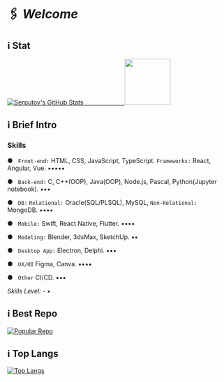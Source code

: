 # 🖇 *Welcome* 

## ℹ️  Stat 

[![Serputov's GitHub Stats](https://github-readme-stats.vercel.app/api?username=aserputov)](https://github.com/aserputov?tab=repositories)<a href="https://dev.to/aserputov">&nbsp;&nbsp;&nbsp;&nbsp;&nbsp;&nbsp;&nbsp;&nbsp;&nbsp;&nbsp;&nbsp;&nbsp;&nbsp;&nbsp;&nbsp;&nbsp;&nbsp;&nbsp;&nbsp;&nbsp;&nbsp;&nbsp;&nbsp;&nbsp;<img width="105px" padding="0px 0px 0px 80px" src="https://user-images.githubusercontent.com/65831678/143137815-24fccb4d-a4a3-49bf-84e4-303f67c0a64d.png"></a>

<!-- [![](https://img.shields.io/badge/-JavaScript-green?logo=JavaScript&logoColor=white&style=flat)](https://www.https://www.javascript.com)
[![](https://img.shields.io/badge/-MongoDB-blue?logo=mongodb&logoColor=white&style=flat)](https://www.mongodb.com)
[![](https://img.shields.io/badge/-React-blue?logo=React&logoColor=white&style=flat)](https://www.reactjs.org)
[![](https://img.shields.io/badge/-Angular-blue?logo=angular&logoColor=white&style=flat)](https://www.angular.com)
[![](https://img.shields.io/badge/-Swift-green?logo=Swift&logoColor=white&style=flat)](https://www.swift.org) -->


## ℹ️  Brief Intro 

### Skills


● &nbsp;&nbsp;``` Front-end: ``` HTML, CSS, JavaScript, TypeScript. ```Frameworks:``` React, Angular, Vue.  ▪︎▪︎▪︎▪︎▪︎

● &nbsp;&nbsp;``` Back-end: ``` C, C++(OOP), Java(OOP), Node.js, Pascal, Python(Jupyter notebook). ▪︎▪︎▪︎

● &nbsp;&nbsp;``` DB: ``` ```Relational:``` Oracle(SQL/PLSQL), MySQL, ```Non-Relational:``` MongoDB. ▪︎▪︎▪︎▪︎

● &nbsp;&nbsp;``` Mobile: ``` Swift, React Native, Flutter.  ▪︎▪︎▪︎▪︎

● &nbsp;&nbsp;``` Modeling: ``` Blender, 3dsMax, SketchUp.  ▪︎▪︎

● &nbsp;&nbsp;``` Desktop App: ``` Electron, Delphi.  ▪︎▪︎▪︎

● &nbsp;&nbsp;``` UX/UI ``` Figma, Canva. ▪︎▪︎▪︎▪︎

● &nbsp;&nbsp;``` Other ``` CI/CD. ▪︎▪︎▪︎

*Skills Level:* - ▪︎


## ℹ️  Best Repo


[![Popular Repo](https://github-readme-stats.vercel.app/api/pin/?username=aserputov&repo=QckStaticSiteGenerator)](https://github.com/aserputov/QckStaticSiteGenerator)

## ℹ️  Top Langs 

[![Top Langs](https://github-readme-stats.vercel.app/api/top-langs/?username=aserputov&langs_count=4)](https://github.com/aserputov/github-readme-stats)





<!-- <div align="left" style="margin: 0px 0">
   <a href="https://github.com/aserputov/github-profile-views-counter">
       
   </a>
</div> -->


